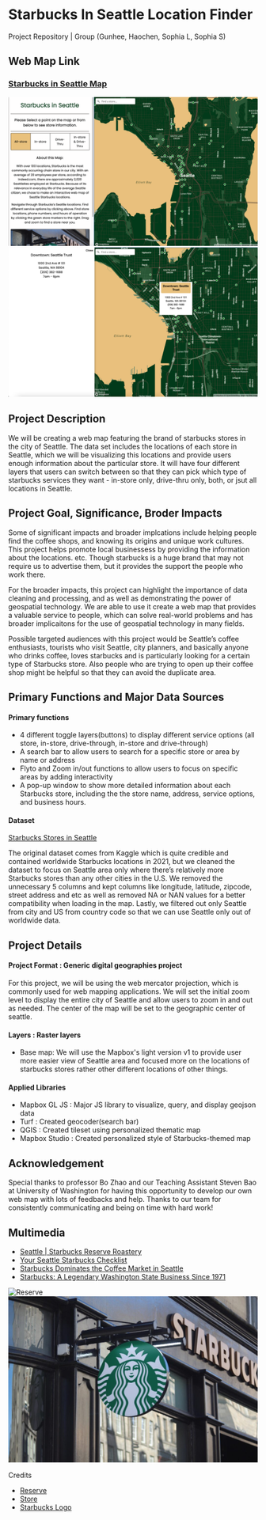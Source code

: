 # Starbucks In Seattle Location Finder
Project Repository | Group (Gunhee, Haochen, Sophia L, Sophia S)

## Web Map Link
### [Starbucks in Seattle Map](http://127.0.0.1:5500/Final-Project/index.html)
![Function01](img/ss1.png) 
![Function02](img/ss2.png)

## Project Description
We will be creating a web map featuring the brand of starbucks stores in the city of Seattle. The data set includes the locations of each store in Seattle, which we will be visualizing this locations and provide users enough information about the particular store. It will have four different layers that users can switch between so that they can pick which type of starbucks services they want - in-store only, drive-thru only, both, or jsut all locations in Seattle. 

## Project Goal, Significance, Broder Impacts
Some of significant impacts and broader implcations include helping people find the coffee shops, and knowing its origins and unique work cultures. This project helps promote local businessess by providing the information about the locations. etc. Though starbucks is a huge brand that may not require us to advertise them, but it provides the support the people who work there.

For the broader impacts, this project can highlight the importance of data cleaning and processing, and as well as demonstrating the power of geospatial technology. We are able to use it create a web map that provides a valuable service to people, which can solve real-world problems and has broader implicaitons for the use of geospatial technology in many fields.

Possible targeted audiences with this project would be Seattle’s coffee enthusiasts, tourists who visit Seattle, city planners, and basically anyone who drinks coffee, loves starbucks and is particularly looking for a certain type of Starbucks store. Also people who are trying to open up their coffee shop might be helpful so that they can avoid the duplicate area.

## Primary Functions and Major Data Sources
#### Primary functions
- 4 different toggle layers(buttons) to display different service options (all store, in-store, drive-through, in-store and drive-through)
- A search bar to allow users to search for a specific store or area by name or address
- Flyto and Zoom in/out functions to allow users to focus on specific areas by adding interactivity
- A pop-up window to show more detailed information about each Starbucks store, including the the store name, address, service options, and business hours.

#### Dataset
[Starbucks Stores in Seattle](https://www.kaggle.com/datasets/kukuroo3/starbucks-locations-worldwide-2021-version?resource=download)

The original dataset comes from Kaggle which is quite credible and contained worldwide Starbucks locations in 2021, but we cleaned the dataset to focus on Seattle area only where there’s relatively more Starbucks stores than any other cities in the U.S. We removed the unnecessary 5 columns and kept columns like longitude, latitude, zipcode, street address and etc as well as removed NA or NAN values for a better compatibility when loading in the map. Lastly, we filtered out only Seattle from city and US from country code so that we can use Seattle only out of worldwide data.

## Project Details
#### Project Format : Generic digital geographies project
For this project, we will be using the web mercator projection, which is commonly used for web mapping applications. We will set the initial zoom level to display the entire city of Seattle and allow users to zoom in and out as needed. The center of the map will be set to the geographic center of seattle.

#### Layers : Raster layers
- Base map: We will use the Mapbox's light version v1 to provide user more easier view of Seattle area and focused more on the locations of starbucks stores rather other different locations of other things.

#### Applied Libraries 
- Mapbox GL JS : Major JS library to visualize, query, and display geojson data
- Turf : Created geocoder(search bar)
- QGIS : Created tileset using personalized thematic map
- Mapbox Studio : Created personalized style of Starbucks-themed map

## Acknowledgement
Special thanks to professor Bo Zhao and our Teaching Assistant Steven Bao at University of Washington for having this opportunity to develop our own web map with lots of feedbacks and help. Thanks to our team for consistently communicating and being on time with hard work!

## Multimedia
- [Seattle | Starbucks Reserve Roastery](https://www.youtube.com/watch?v=s6AgzclRCJE)
- [Your Seattle Starbucks Checklist](http://www.starbucksmelody.com/2018/11/24/starbucks-checklist/)
- [Starbucks Dominates the Coffee Market in Seattle](https://www.thecommonscafe.com/starbucks-dominates-the-coffee-market-in-seattle/)
- [Starbucks: A Legendary Washington State Business Since 1971](http://choosewashingtonstate.com/success-stories/starbucks/)

![Reserve](img/Reserve.png) 
![Starbucks](img/Starbucks.png) 

Credits
- [Reserve](https://www.cntraveler.com/bars/seattle/starbucks-reserve-roastery)
- [Store](https://www.seattlemet.com/eat-and-drink/2015/08/every-single-starbucks-in-seattle-ranked)
- [Starbucks Logo](https://wisconsinexaminer.com/wp-content/uploads/2022/02/starbucks-g489067a76_1920-1024x683.jpg)
